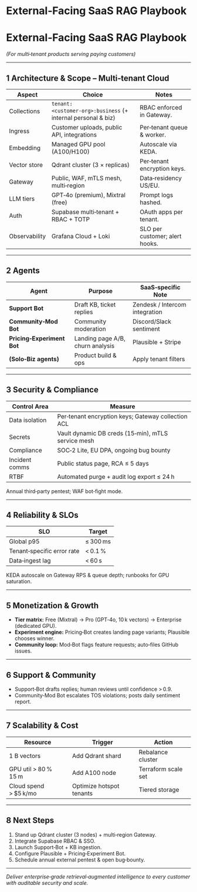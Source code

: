 # External‑Facing SaaS RAG Playbook

# External‑Facing SaaS RAG Playbook

*(For multi‑tenant products serving paying customers)*

---

## 1 Architecture & Scope – Multi‑tenant Cloud

| Aspect | Choice | Notes |
| --- | --- | --- |
| Collections | `tenant:<customer‑org>:business` (+ internal personal & biz) | RBAC enforced in Gateway. |
| Ingress | Customer uploads, public API, integrations | Per‑tenant queue & worker. |
| Embedding | Managed GPU pool (A100/H100) | Autoscale via KEDA. |
| Vector store | Qdrant cluster (3 × replicas) | Per‑tenant encryption keys. |
| Gateway | Public, WAF, mTLS mesh, multi‑region | Data‑residency US/EU. |
| LLM tiers | GPT‑4o (premium), Mixtral (free) | Prompt logs hashed. |
| Auth | Supabase multi‑tenant + RBAC + TOTP | OAuth apps per tenant. |
| Observability | Grafana Cloud + Loki | SLO per customer; alert hooks. |

---

## 2 Agents

| Agent | Purpose | SaaS‑specific Note |
| --- | --- | --- |
| **Support Bot** | Draft KB, ticket replies | Zendesk / Intercom integration |
| **Community‑Mod Bot** | Community moderation | Discord/Slack sentiment |
| **Pricing‑Experiment Bot** | Landing page A/B, churn analysis | Plausible + Stripe |
| **(Solo‑Biz agents)** | Product build & ops | Apply tenant filters |

---

## 3 Security & Compliance

| Control Area | Measure |
| --- | --- |
| Data isolation | Per‑tenant encryption keys; Gateway collection ACL |
| Secrets | Vault dynamic DB creds (15‑min), mTLS service mesh |
| Compliance | SOC‑2 Lite, EU DPA, ongoing bug bounty |
| Incident comms | Public status page, RCA ≤ 5 days |
| RTBF | Automated purge + audit log export ≤ 24 h |

Annual third‑party pentest; WAF bot‑fight mode.

---

## 4 Reliability & SLOs

| SLO | Target |
| --- | --- |
| Global p95 | ≤ 300 ms |
| Tenant‑specific error rate | < 0.1 % |
| Data‑ingest lag | < 60 s |

KEDA autoscale on Gateway RPS & queue depth; runbooks for GPU saturation.

---

## 5 Monetization & Growth

- **Tier matrix:** Free (Mixtral) → Pro (GPT‑4o, 10 k vectors) → Enterprise (dedicated GPU).
- **Experiment engine:** Pricing‑Bot creates landing page variants; Plausible chooses winner.
- **Community loop:** Mod‑Bot flags feature requests; auto‑files GitHub issues.

---

## 6 Support & Community

- Support‑Bot drafts replies; human reviews until confidence > 0.9.
- Community‑Mod Bot escalates TOS violations; posts daily sentiment report.

---

## 7 Scalability & Cost

| Resource | Trigger | Action |
| --- | --- | --- |
| 1 B vectors | Add Qdrant shard | Rebalance cluster |
| GPU util > 80 % 15 m | Add A100 node | Terraform scale set |
| Cloud spend > $5 k/mo | Optimize hotspot tenants | Tiered storage |

---

## 8 Next Steps

1. Stand up Qdrant cluster (3 nodes) + multi‑region Gateway.
2. Integrate Supabase RBAC & SSO.
3. Launch Support‑Bot + KB ingestion.
4. Configure Plausible + Pricing‑Experiment Bot.
5. Schedule annual external pentest & open bug‑bounty.

---

*Deliver enterprise‑grade retrieval‑augmented intelligence to every customer with auditable security and scale.*